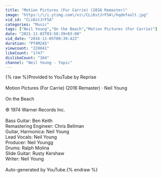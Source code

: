 ```yaml
---
title: "Motion Pictures (For Carrie) (2016 Remaster)"
image: "https:\/\/i.ytimg.com\/vi\/CLi6stJrF5A\/hqdefault.jpg"
vid_id: "CLi6stJrF5A"
categories: "Music"
tags: ["Neil Young","On the Beach","Motion Pictures (For Carrie)"]
date: "2021-11-03T03:58:39+03:00"
vid_date: "2016-11-05T00:39:42Z"
duration: "PT4M24S"
viewcount: "228841"
likeCount: "1747"
dislikeCount: "104"
channel: "Neil Young - Topic"
---
```

{% raw %}Provided to YouTube by Reprise<br /><br />Motion Pictures (For Carrie) (2016 Remaster) · Neil Young<br /><br />On the Beach<br /><br />℗ 1974 Warner Records Inc.<br /><br />Bass  Guitar: Ben Keith<br />Remastering  Engineer: Chris Bellman<br />Guitar, Harmonica: Neil Young<br />Lead  Vocals: Neil Young<br />Producer: Neil Youngg<br />Drums: Ralph Molina<br />Slide  Guitar: Rusty Kershaw<br />Writer: Neil Young<br /><br />Auto-generated by YouTube.{% endraw %}
